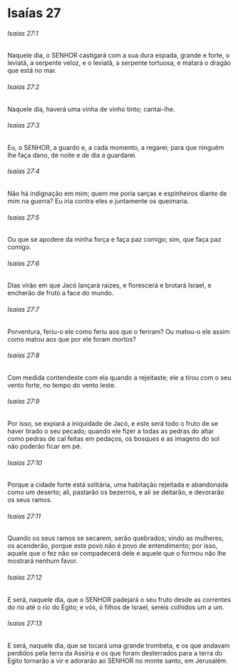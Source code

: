 # Isaías 27

###### Isaías 27:1

Naquele dia, o SENHOR castigará com a sua dura espada, grande e forte, o leviatã, a serpente veloz, e o leviatã, a serpente tortuosa, e matará o dragão que está no mar.

###### Isaías 27:2

Naquele dia, haverá uma vinha de vinho tinto; cantai-lhe.

###### Isaías 27:3

Eu, o SENHOR, a guardo e, a cada momento, a regarei; para que ninguém lhe faça dano, de noite e de dia a guardarei.

###### Isaías 27:4

Não há indignação em mim; quem me poria sarças e espinheiros diante de mim na guerra? Eu iria contra eles e juntamente os queimaria.

###### Isaías 27:5

Ou que se apodere da minha força e faça paz comigo; sim, que faça paz comigo.

###### Isaías 27:6

Dias virão em que Jacó lançará raízes, e florescerá e brotará Israel, e encherão de fruto a face do mundo.

###### Isaías 27:7

Porventura, feriu-o ele como feriu aos que o feriram? Ou matou-o ele assim como matou aos que por ele foram mortos?

###### Isaías 27:8

Com medida contendeste com ela quando a rejeitaste; ele a tirou com o seu vento forte, no tempo do vento leste.

###### Isaías 27:9

Por isso, se expiará a iniquidade de Jacó, e este será todo o fruto de se haver tirado o seu pecado; quando ele fizer a todas as pedras do altar como pedras de cal feitas em pedaços, os bosques e as imagens do sol não poderão ficar em pé.

###### Isaías 27:10

Porque a cidade forte está solitária, uma habitação rejeitada e abandonada como um deserto; ali, pastarão os bezerros, e ali se deitarão, e devorarão os seus ramos.

###### Isaías 27:11

Quando os seus ramos se secarem, serão quebrados; vindo as mulheres, os acenderão, porque este povo não é povo de entendimento; por isso, aquele que o fez não se compadecerá dele e aquele que o formou não lhe mostrará nenhum favor.

###### Isaías 27:12

E será, naquele dia, que o SENHOR padejará o seu fruto desde as correntes do rio até o rio do Egito; e vós, ó filhos de Israel, sereis colhidos um a um.

###### Isaías 27:13

E será, naquele dia, que se tocará uma grande trombeta, e os que andavam perdidos pela terra da Assíria e os que foram desterrados para a terra do Egito tornarão a vir e adorarão ao SENHOR no monte santo, em Jerusalém.

